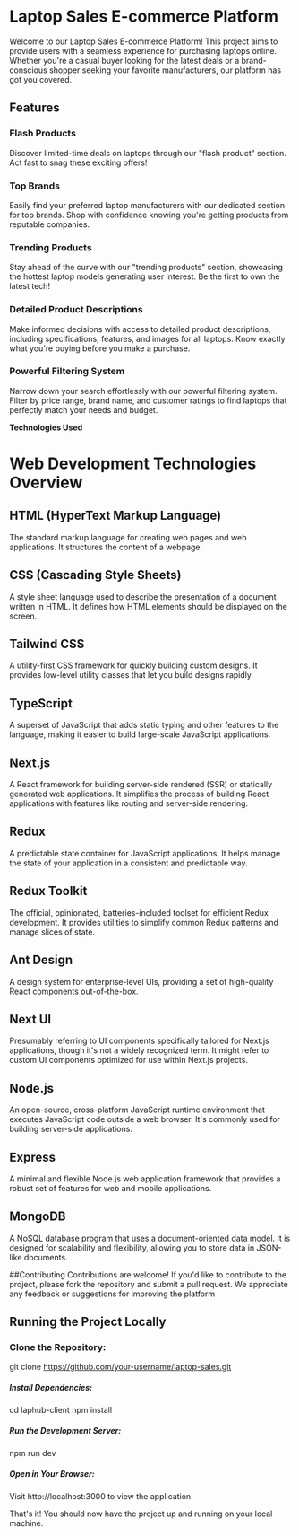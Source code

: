 # <b>Laptop Sales E-commerce Platform</b>

Welcome to our Laptop Sales E-commerce Platform! This project aims to provide users with a seamless experience for purchasing laptops online. Whether you're a casual buyer looking for the latest deals or a brand-conscious shopper seeking your favorite manufacturers, our platform has got you covered.

## Features

### Flash Products
Discover limited-time deals on laptops through our "flash product" section. Act fast to snag these exciting offers!

### Top Brands
Easily find your preferred laptop manufacturers with our dedicated section for top brands. Shop with confidence knowing you're getting products from reputable companies.

### Trending Products
Stay ahead of the curve with our "trending products" section, showcasing the hottest laptop models generating user interest. Be the first to own the latest tech!

### Detailed Product Descriptions
Make informed decisions with access to detailed product descriptions, including specifications, features, and images for all laptops. Know exactly what you're buying before you make a purchase.

### Powerful Filtering System
Narrow down your search effortlessly with our powerful filtering system. Filter by price range, brand name, and customer ratings to find laptops that perfectly match your needs and budget.

<b>Technologies Used</b>

# Web Development Technologies Overview

## HTML (HyperText Markup Language)

The standard markup language for creating web pages and web applications. It structures the content of a webpage.

## CSS (Cascading Style Sheets)

A style sheet language used to describe the presentation of a document written in HTML. It defines how HTML elements should be displayed on the screen.

## Tailwind CSS

A utility-first CSS framework for quickly building custom designs. It provides low-level utility classes that let you build designs rapidly.

## TypeScript

A superset of JavaScript that adds static typing and other features to the language, making it easier to build large-scale JavaScript applications.

## Next.js

A React framework for building server-side rendered (SSR) or statically generated web applications. It simplifies the process of building React applications with features like routing and server-side rendering.

## Redux

A predictable state container for JavaScript applications. It helps manage the state of your application in a consistent and predictable way.

## Redux Toolkit

The official, opinionated, batteries-included toolset for efficient Redux development. It provides utilities to simplify common Redux patterns and manage slices of state.

## Ant Design

A design system for enterprise-level UIs, providing a set of high-quality React components out-of-the-box.

## Next UI

Presumably referring to UI components specifically tailored for Next.js applications, though it's not a widely recognized term. It might refer to custom UI components optimized for use within Next.js projects.

## Node.js

An open-source, cross-platform JavaScript runtime environment that executes JavaScript code outside a web browser. It's commonly used for building server-side applications.

## Express

A minimal and flexible Node.js web application framework that provides a robust set of features for web and mobile applications.

## MongoDB

A NoSQL database program that uses a document-oriented data model. It is designed for scalability and flexibility, allowing you to store data in JSON-like documents.

##Contributing
Contributions are welcome! If you'd like to contribute to the project, please fork the repository and submit a pull request. We appreciate any feedback or suggestions for improving the platform

## Running the Project Locally

### Clone the Repository:

git clone https://github.com/your-username/laptop-sales.git



<h5>Install Dependencies:</h1>

cd laphub-client
npm install

<h5>Run the Development Server:</h5>

npm run dev

<h5>Open in Your Browser:</h5>

Visit http://localhost:3000 to view the application.

That's it! You should now have the project up and running on your local machine.


